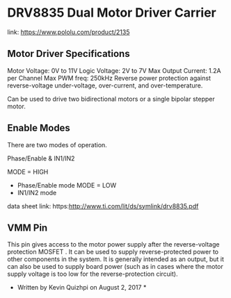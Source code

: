 # DRV8835 Dual Motor Driver Carrier

link: https://www.pololu.com/product/2135

## Motor Driver Specifications

Motor Voltage: 0V to 11V
Logic Voltage: 2V to 7V
Max Output Current: 1.2A per Channel 
Max PWM freq: 250kHz
Reverse power protection against reverse-voltage
under-voltage, over-current, and over-temperature.

Can be used to drive two bidirectional motors or
a single bipolar stepper motor.

## Enable Modes

There are two modes of operation.

Phase/Enable & IN1/IN2

MODE = HIGH
-  Phase/Enable mode
MODE = LOW
- IN1/IN2 mode

data sheet link: https:http://www.ti.com/lit/ds/symlink/drv8835.pdf

## VMM Pin

This pin gives access to the motor power supply after the reverse-voltage protection MOSFET . 
It can be used to supply reverse-protected power to other components in the system. It is generally intended as an output, 
but it can also be used to supply board power (such as in cases where the motor supply voltage is too low for the reverse-protection circuit).

* Written by Kevin Quizhpi on August 2, 2017 *
